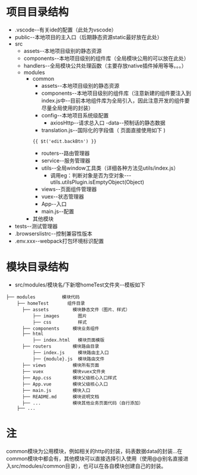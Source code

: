 # 项目目录结构
+ .vscode--有关ide的配置（此处为vscode）
+ public--本地项目的主入口（后期静态资源static最好放在此处）
+ src
  - assets--本地项目级别的静态资源
  - components--本地项目级别的组件库（全局模块公用的可以放在此处）
  - handlers--全局模块公共处理函数（主要存放native插件掉用等等。。。）
  - modules
    - common
      - assets--本地项目级别的静态资源
      - components--本地项目级别的组件库（注意新建的组件要注入到index.js中--目前本地组件库为全局引入，因此注意开发的组件要尽量全局使用的封装）
      - config--本地项目系统级配置
         * axiosHttp--请求总入口
      -data--预制话的静态数据
      - translation.js--国际化的字段值（ 页面直接使用如下 )
      ```
      {{ $t('edit.backBtn') }}
      ```
      - routers--路由管理器
      - service--服务管理器
      - utils--全局window工具类（详细各种方法见utils/index.js）
        * 调用eg：判断对象是否为空对象---utils.utilsPlugin.isEmptyObject(Object)
      - views--页面组件管理器
      - vuex--状态管理器
      - App--入口
      - main.js--配置
    - 其他模块
+ tests--测试管理器
+ .browserslistrc--控制兼容性版本
+ .env.xxx--webpack打包环境标识配置

# 模块目录结构
- src/modules/模块名/下新增homeTest文件夹--模板如下
```
├── modules          模块代码
    ├── homeTest       组件目录
      ├── assets         模块静态文件（图片、样式）
          ├── images       图片
          ├── css          样式
      ├── components     模块业务组件
      ├── html      
          ├── index.html   模块页面模版
      ├── routers        模块路由目录
          ├── index.js     模块路由主入口
          ├── {module}.js  模块路由文件
      ├── views          模块所有页面
      ├── vuex           模块vuex文件夹
      ├── App.css        模块父级核心入口样式
      ├── App.vue        模块父级核心入口
      ├── main.js        模块入口
      ├── README.md      模块说明文档
      ├── ...            模块其他业务页面代码（自行添加）
    ├── ...
```

# 注
common模块为公用模块，例如相关的http的封装，码表数据data的封装...在common模块中都会有，其他模块可以直接选择引入使用（使用@@别名直接进入src/modules/common目录），也可以在各自模块创建自己的封装。